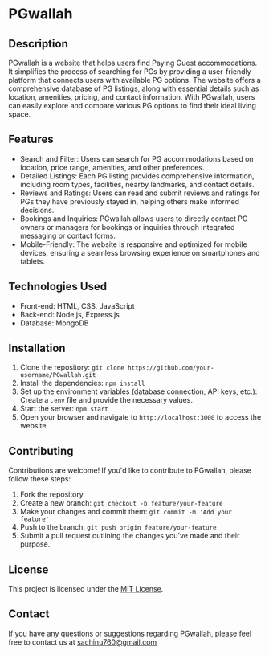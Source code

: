 # PGwallah

## Description
PGwallah is a website that helps users find Paying Guest accommodations. It simplifies the process of searching for PGs by providing a user-friendly platform that connects users with available PG options. The website offers a comprehensive database of PG listings, along with essential details such as location, amenities, pricing, and contact information. With PGwallah, users can easily explore and compare various PG options to find their ideal living space.

## Features
- Search and Filter: Users can search for PG accommodations based on location, price range, amenities, and other preferences.
- Detailed Listings: Each PG listing provides comprehensive information, including room types, facilities, nearby landmarks, and contact details.
- Reviews and Ratings: Users can read and submit reviews and ratings for PGs they have previously stayed in, helping others make informed decisions.
- Bookings and Inquiries: PGwallah allows users to directly contact PG owners or managers for bookings or inquiries through integrated messaging or contact forms.
- Mobile-Friendly: The website is responsive and optimized for mobile devices, ensuring a seamless browsing experience on smartphones and tablets.

## Technologies Used
- Front-end: HTML, CSS, JavaScript
- Back-end: Node.js, Express.js
- Database: MongoDB

## Installation
1. Clone the repository: `git clone https://github.com/your-username/PGwallah.git`
2. Install the dependencies: `npm install`
3. Set up the environment variables (database connection, API keys, etc.): Create a `.env` file and provide the necessary values.
4. Start the server: `npm start`
5. Open your browser and navigate to `http://localhost:3000` to access the website.

## Contributing
Contributions are welcome! If you'd like to contribute to PGwallah, please follow these steps:
1. Fork the repository.
2. Create a new branch: `git checkout -b feature/your-feature`
3. Make your changes and commit them: `git commit -m 'Add your feature'`
4. Push to the branch: `git push origin feature/your-feature`
5. Submit a pull request outlining the changes you've made and their purpose.

## License
This project is licensed under the [MIT License](LICENSE).

## Contact
If you have any questions or suggestions regarding PGwallah, please feel free to contact us at sachinu760@gmail.com
